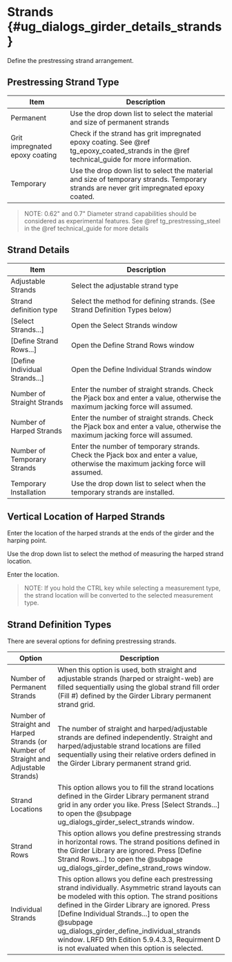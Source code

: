 Strands {#ug_dialogs_girder_details_strands}
==============================================
Define the prestressing strand arrangement.

Prestressing Strand Type
------------------------

Item | Description
-----|-----------
Permanent | Use the drop down list to select the material and size of permanent strands
Grit impregnated epoxy coating | Check if the strand has grit impregnated epoxy coating. See @ref tg_epoxy_coated_strands in the @ref technical_guide for more information.
Temporary | Use the drop down list to select the material and size of temporary strands. Temporary strands are never grit impregnated epoxy coated.

> NOTE: 0.62" and 0.7" Diameter strand capabilities should be considered as experimental features. See @ref tg_prestressing_steel in the @ref technical_guide for more details

Strand Details
---------------

Item                            | Description                                                                                                                     
--------------------------------|---------------------------------------------------------------------------------------------------------------------------------
 Adjustable Strands             | Select the adjustable strand type                                                                                               
 Strand definition type         | Select the method for defining strands. (See Strand Definition Types below)                                                
 [Select Strands...]            | Open the Select Strands window                                                                                                  
 [Define Strand Rows...]        | Open the Define Strand Rows window                                                                                              
 [Define Individual Strands...] | Open the Define Individual Strands window                                                                                       
 Number of Straight Strands     | Enter the number of straight strands. Check the Pjack box and enter a value, otherwise the maximum jacking force will assumed.  
 Number of Harped Strands       | Enter the number of straight strands. Check the Pjack box and enter a value, otherwise the maximum jacking force will assumed.  
 Number of Temporary Strands    | Enter the number of temporary strands. Check the Pjack box and enter a value, otherwise the maximum jacking force will assumed. 
 Temporary Installation         | Use the drop down list to select when the temporary strands are installed.                                                      

Vertical Location of Harped Strands
-----------------------------------
Enter the location of the harped strands at the ends of the girder and the harping point.

Use the drop down list to select the method of measuring the harped strand location.

Enter the location.

> NOTE: If you hold the CTRL key while selecting a measurement type, the strand location will be converted to the selected measurement type.

Strand Definition Types
----------------------
There are several options for defining prestressing strands.

Option | Description
-------|-------------
Number of Permanent Strands | When this option is used, both straight and adjustable strands (harped or straight-web) are filled sequentially using the global strand fill order (Fill #) defined by the Girder Library permanent strand grid.
Number of Straight and Harped Strands (or Number of Straight and Adjustable Strands) | The number of straight and harped/adjustable strands are defined independently. Straight and harped/adjustable strand locations are filled sequentially using their relative orders defined in the Girder Library permanent strand grid.
Strand Locations | This option allows you to fill the strand locations defined in the Girder Library permanent strand grid in any order you like. Press [Select Strands...] to open the @subpage ug_dialogs_girder_select_strands window.
Strand Rows | This option allows you define prestressing strands in horizontal rows. The strand positions defined in the Girder Library are ignored. Press [Define Strand Rows...] to open the @subpage ug_dialogs_girder_define_strand_rows window.
Individual Strands | This option allows you define each prestressing strand individually. Asymmetric strand layouts can be modeled with this option. The strand positions defined in the Girder Library are ignored. Press [Define Individual Strands...] to open the @subpage ug_dialogs_girder_define_individual_strands window. LRFD 9th Edition 5.9.4.3.3, Requirment D is not evaluated when this option is selected.


